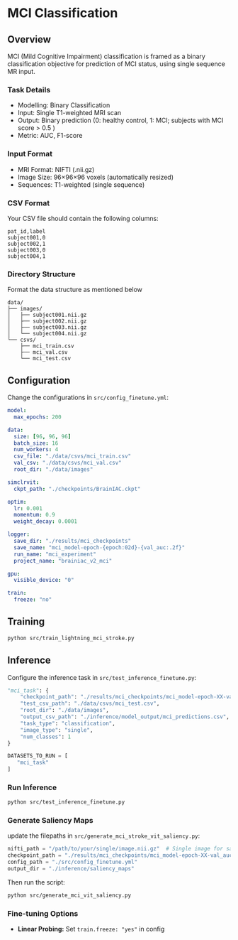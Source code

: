 # MCI Classification

## Overview

MCI (Mild Cognitive Impairment) classification is framed as a binary classification objective for prediction of MCI status, using single sequence MR input.

### Task Details

- Modelling: Binary Classification
- Input: Single T1-weighted MRI scan
- Output: Binary prediction (0: healthy control, 1: MCI; subjects with MCI score > 0.5 )
- Metric: AUC, F1-score

### Input Format
- MRI Format: NIFTI (.nii.gz)
- Image Size: 96×96×96 voxels (automatically resized)
- Sequences: T1-weighted (single sequence)

### CSV Format

Your CSV file should contain the following columns:

```csv
pat_id,label
subject001,0
subject002,1
subject003,0
subject004,1
```

### Directory Structure
Format the data structure as mentioned below
```
data/
├── images/
│   ├── subject001.nii.gz
│   ├── subject002.nii.gz
│   ├── subject003.nii.gz
│   └── subject004.nii.gz
└── csvs/
    ├── mci_train.csv
    ├── mci_val.csv
    └── mci_test.csv
```

## Configuration

Change the configurations in `src/config_finetune.yml`:

```yaml
model:
  max_epochs: 200

data:
  size: [96, 96, 96]
  batch_size: 16
  num_workers: 4
  csv_file: "./data/csvs/mci_train.csv"
  val_csv: "./data/csvs/mci_val.csv"
  root_dir: "./data/images"

simclrvit:
  ckpt_path: "./checkpoints/BrainIAC.ckpt"

optim:
  lr: 0.001
  momentum: 0.9
  weight_decay: 0.0001

logger:
  save_dir: "./results/mci_checkpoints"
  save_name: "mci_model-epoch-{epoch:02d}-{val_auc:.2f}"
  run_name: "mci_experiment"
  project_name: "brainiac_v2_mci"

gpu:
  visible_device: "0"

train:
  freeze: "no"
```

## Training

```bash
python src/train_lightning_mci_stroke.py 
```

## Inference

Configure the inference task in `src/test_inference_finetune.py`:

```python
"mci_task": {
    "checkpoint_path": "./results/mci_checkpoints/mci_model-epoch-XX-val_auc-X.XX.ckpt",
    "test_csv_path": "./data/csvs/mci_test.csv",
    "root_dir": "./data/images",
    "output_csv_path": "./inference/model_output/mci_predictions.csv",
    "task_type": "classification",
    "image_type": "single",
    "num_classes": 1
}

DATASETS_TO_RUN = [
   "mci_task"
]
```

### Run Inference
```bash
python src/test_inference_finetune.py
```

### Generate Saliency Maps

update the filepaths in `src/generate_mci_stroke_vit_saliency.py`:

```python
nifti_path = "/path/to/your/single/image.nii.gz"  # Single image for saliency generation
checkpoint_path = "./results/mci_checkpoints/mci_model-epoch-XX-val_auc-X.XX.ckpt"
config_path = "./src/config_finetune.yml"
output_dir = "./inference/saliency_maps"
```

Then run the script:
```bash
python src/generate_mci_vit_saliency.py
```

### Fine-tuning Options
- **Linear Probing:** Set `train.freeze: "yes"` in config 